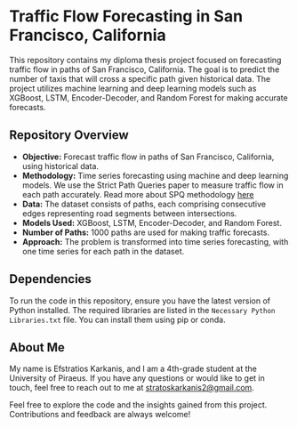 # Traffic Flow Forecasting in San Francisco, California

This repository contains my diploma thesis project focused on forecasting traffic flow in paths of San Francisco, California. The goal is to predict the number of taxis that will cross a specific path given historical data. The project utilizes machine learning and deep learning models such as XGBoost, LSTM, Encoder-Decoder, and Random Forest for making accurate forecasts.

## Repository Overview

- **Objective:** Forecast traffic flow in paths of San Francisco, California, using historical data.
- **Methodology:** Time series forecasting using machine and deep learning models. We use the Strict Path Queries paper to measure traffic flow in each path accurately. Read more about SPQ methodology [here](Related_Work/Strict_Path_Queries.pdf)
- **Data:** The dataset consists of paths, each comprising consecutive edges representing road segments between intersections.
- **Models Used:** XGBoost, LSTM, Encoder-Decoder, and Random Forest.
- **Number of Paths:** 1000 paths are used for making traffic forecasts.
- **Approach:** The problem is transformed into time series forecasting, with one time series for each path in the dataset.

## Dependencies

To run the code in this repository, ensure you have the latest version of Python installed. The required libraries are listed in the `Necessary Python Libraries.txt` file. You can install them using pip or conda.

## About Me
My name is Efstratios Karkanis, and I am a 4th-grade student at the University of Piraeus. If you have any questions or would like to get in touch, feel free to reach out to me at stratoskarkanis2@gmail.com.

Feel free to explore the code and the insights gained from this project. Contributions and feedback are always welcome!



